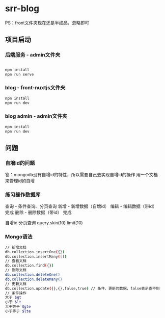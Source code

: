 # srr-blog

PS：front文件夹现在还是半成品，忽略即可

## 项目启动

### 后端服务 - admin文件夹

```bash

npm install
npm run serve
```

### blog - front-nuxtjs文件夹

```bash
npm install
npm run dev
```

### blog admin - admin文件夹

```bash
npm install
npm run dev
```

## 问题
### 自增id的问题
答：mongodb没有自增id的特性，所以需要自己去实现自增id的操作
用一个文档来管理id的自增
### 练习操作数据库
查询 - 条件查询、分页查询
新增 - 新增数据（自增id）
编辑 - 编辑数据（带id） 完成
删除 - 删除数据（带id） 完成

自增id
分页查询 query.skin(10).limit(10)

### Mongo语法
```bash
// 新增文档
db.collection.insertOne({})
db.collection.insertMany([])
// 查看文档
db.collection.find({})
// 删除文档
db.collection.deleteOne()
db.collection.deleteMany()
// 更新文档
db.collection.update({},{},false,true) // 条件，更新的数据，false表示查不到是否插入新的文档，true是批量
// 条件操作
大于 $gt
小于 $lt
大于等于 $gte
小于等于 $lte
```